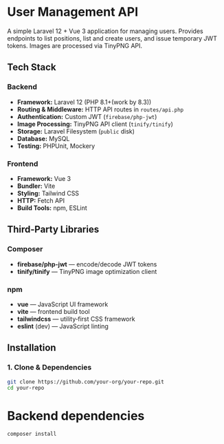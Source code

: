 # User Management API

A simple Laravel 12 + Vue 3 application for managing users. Provides endpoints to list positions, list and create users, and issue temporary JWT tokens. Images are processed via TinyPNG API.

## Tech Stack

### Backend
- **Framework:** Laravel 12 (PHP 8.1+(work by 8.3))
- **Routing & Middleware:** HTTP API routes in `routes/api.php`
- **Authentication:** Custom JWT (`firebase/php-jwt`)
- **Image Processing:** TinyPNG API client (`tinify/tinify`)
- **Storage:** Laravel Filesystem (`public` disk)
- **Database:** MySQL
- **Testing:** PHPUnit, Mockery

### Frontend
- **Framework:** Vue 3
- **Bundler:** Vite
- **Styling:** Tailwind CSS
- **HTTP:** Fetch API
- **Build Tools:** npm, ESLint

## Third‑Party Libraries

### Composer
- **firebase/php-jwt** — encode/decode JWT tokens
- **tinify/tinify** — TinyPNG image optimization client

### npm
- **vue** — JavaScript UI framework
- **vite** — frontend build tool
- **tailwindcss** — utility‑first CSS framework
- **eslint** (dev) — JavaScript linting

## Installation

### 1. Clone & Dependencies

```bash
git clone https://github.com/your-org/your-repo.git
cd your-repo
```


# Backend dependencies
```bash
composer install
```


